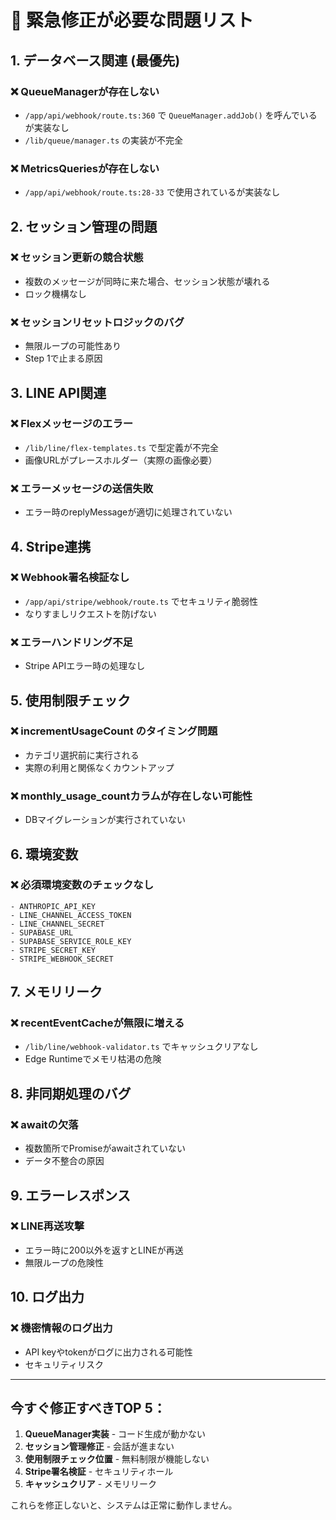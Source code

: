 # 🚨 緊急修正が必要な問題リスト

## 1. データベース関連 (最優先)

### ❌ QueueManagerが存在しない
- `/app/api/webhook/route.ts:360` で `QueueManager.addJob()` を呼んでいるが実装なし
- `/lib/queue/manager.ts` の実装が不完全

### ❌ MetricsQueriesが存在しない  
- `/app/api/webhook/route.ts:28-33` で使用されているが実装なし

## 2. セッション管理の問題

### ❌ セッション更新の競合状態
- 複数のメッセージが同時に来た場合、セッション状態が壊れる
- ロック機構なし

### ❌ セッションリセットロジックのバグ
- 無限ループの可能性あり
- Step 1で止まる原因

## 3. LINE API関連

### ❌ Flexメッセージのエラー
- `/lib/line/flex-templates.ts` で型定義が不完全
- 画像URLがプレースホルダー（実際の画像必要）

### ❌ エラーメッセージの送信失敗
- エラー時のreplyMessageが適切に処理されていない

## 4. Stripe連携

### ❌ Webhook署名検証なし
- `/app/api/stripe/webhook/route.ts` でセキュリティ脆弱性
- なりすましリクエストを防げない

### ❌ エラーハンドリング不足
- Stripe APIエラー時の処理なし

## 5. 使用制限チェック

### ❌ incrementUsageCount のタイミング問題
- カテゴリ選択前に実行される
- 実際の利用と関係なくカウントアップ

### ❌ monthly_usage_countカラムが存在しない可能性
- DBマイグレーションが実行されていない

## 6. 環境変数

### ❌ 必須環境変数のチェックなし
```
- ANTHROPIC_API_KEY
- LINE_CHANNEL_ACCESS_TOKEN  
- LINE_CHANNEL_SECRET
- SUPABASE_URL
- SUPABASE_SERVICE_ROLE_KEY
- STRIPE_SECRET_KEY
- STRIPE_WEBHOOK_SECRET
```

## 7. メモリリーク

### ❌ recentEventCacheが無限に増える
- `/lib/line/webhook-validator.ts` でキャッシュクリアなし
- Edge Runtimeでメモリ枯渇の危険

## 8. 非同期処理のバグ

### ❌ awaitの欠落
- 複数箇所でPromiseがawaitされていない
- データ不整合の原因

## 9. エラーレスポンス

### ❌ LINE再送攻撃
- エラー時に200以外を返すとLINEが再送
- 無限ループの危険性

## 10. ログ出力

### ❌ 機密情報のログ出力
- API keyやtokenがログに出力される可能性
- セキュリティリスク

---

## 今すぐ修正すべきTOP 5：

1. **QueueManager実装** - コード生成が動かない
2. **セッション管理修正** - 会話が進まない  
3. **使用制限チェック位置** - 無料制限が機能しない
4. **Stripe署名検証** - セキュリティホール
5. **キャッシュクリア** - メモリリーク

これらを修正しないと、システムは正常に動作しません。
